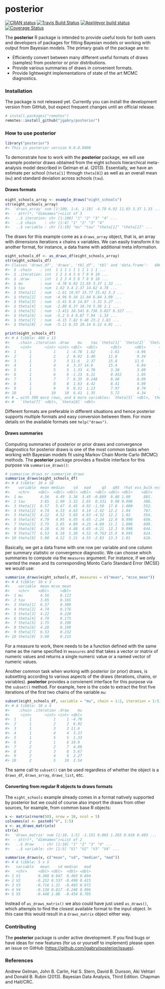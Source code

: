 
<!-- README.md is generated from README.Rmd. Please edit that file -->

# posterior

<!-- badges: start -->

[![CRAN
status](https://www.r-pkg.org/badges/version/posterior)](https://CRAN.R-project.org/package=posterior)
[![Travis Build
Status](https://travis-ci.org/jgabry/posterior.svg?branch=master)](https://travis-ci.org/jgabry/posterior)
[![AppVeyor build
status](https://ci.appveyor.com/api/projects/status/github/jgabry/posterior?branch=master&svg=true)](https://ci.appveyor.com/project/jgabry/posterior)
[![Coverage
Status](https://codecov.io/gh/jgabry/posterior/branch/master/graph/badge.svg)](https://codecov.io/gh/jgabry/posterior)
<!-- badges: end -->

The **posterior** R package is intended to provide useful tools for both
users and developers of packages for fitting Bayesian models or working
with output from Bayesian models. The primary goals of the package are
to:

  - Efficiently convert between many different useful formats of draws
    (samples) from posterior or prior distributions.
  - Provide various summaries of draws in convenient formats.
  - Provide lightweight implementations of state of the art MCMC
    diagnostics.

### Installation

The package is not released yet. Currently you can install the
development version from GitHub, but expect frequent changes until an
official release.

``` r
# install.packages("remotes")
remotes::install_github("jgabry/posterior")
```

### How to use **posterior**

``` r
library("posterior")
#> This is posterior version 0.0.0.9000
```

To demonstrate how to work with the **posterior** package, we will use
example posterior draws obtained from the eight schools hierarchical
meta-analysis model described in Gelman et al. (2013). Essentially, we
have an estimate per school (`theta[1]` through `theta[8]`) as well as
an overall mean (`mu`) and standard deviation across schools (`tau`).

#### Draws formats

``` r
eight_schools_array <- example_draws("eight_schools")
str(eight_schools_array)
#>  'draws_array' num [1:100, 1:4, 1:10] -4.78 6.92 11.65 3.37 1.33 ...
#>  - attr(*, "dimnames")=List of 3
#>   ..$ iteration: chr [1:100] "1" "2" "3" "4" ...
#>   ..$ chain    : chr [1:4] "1" "2" "3" "4"
#>   ..$ variable : chr [1:10] "mu" "tau" "theta[1]" "theta[2]" ...
```

The draws for this example come as a `draws_array` object, that is, an
array with dimensions iterations x chains x variables. We can easily
transform it to another format, for instance, a data frame with
additional meta information.

``` r
eight_schools_df <- as_draws_df(eight_schools_array)
str(eight_schools_df)
#> Classes 'draws_df', 'draws', 'tbl_df', 'tbl' and 'data.frame':   400 obs. of  13 variables:
#>  $ .chain    : int  1 1 1 1 1 1 1 1 1 1 ...
#>  $ .iteration: int  1 2 3 4 5 6 7 8 9 10 ...
#>  $ .draw     : int  1 2 3 4 5 6 7 8 9 10 ...
#>  $ mu        : num  -4.78 6.92 11.65 3.37 1.33 ...
#>  $ tau       : num  1.62 3.4 2.37 14.62 4.78 ...
#>  $ theta[1]  : num  -1.61 10.97 15.77 15.42 3.3 ...
#>  $ theta[2]  : num  -4.96 9.34 11.04 6.84 3.09 ...
#>  $ theta[3]  : num  -5.41 8.6 14.87 -3.31 5.27 ...
#>  $ theta[4]  : num  -2.88 8.37 10.74 5.56 2.1 ...
#>  $ theta[5]  : num  -3.411 10.541 8.736 3.827 0.327 ...
#>  $ theta[6]  : num  -5.2 5.4 8.87 7.94 -1.33 ...
#>  $ theta[7]  : num  -4.15 7.82 9.48 23.2 1.83 ...
#>  $ theta[8]  : num  -5.11 6.33 10.14 6.12 4.01 ...

print(eight_schools_df)
#> # A tibble: 400 x 13
#>    .chain .iteration .draw    mu    tau `theta[1]` `theta[2]` `theta[3]` `theta[4]`
#>     <int>      <int> <int> <dbl>  <dbl>      <dbl>      <dbl>      <dbl>      <dbl>
#>  1      1          1     1 -4.78  1.62      -1.61       -4.96      -5.41    -2.88  
#>  2      1          2     2  6.92  3.40      11.0         9.34       8.60     8.37  
#>  3      1          3     3 11.6   2.37      15.8        11.0       14.9     10.7   
#>  4      1          4     4  3.37 14.6       15.4         6.84      -3.31     5.56  
#>  5      1          5     5  1.33  4.78       3.30        3.09       5.27     2.10  
#>  6      1          6     6 -1.23  6.31       0.452       1.05      -9.22    -4.71  
#>  7      1          7     7  8.35  0.248      8.40        8.09       8.67     8.53  
#>  8      1          8     8  1.63  4.42       8.41        4.09      -6.82    -0.0910
#>  9      1          9     9  8.51  1.13       7.97        8.70      12.1      9.24  
#> 10      1         10    10  6.41  1.35       5.72        4.34       4.39     6.46  
#> # … with 390 more rows, and 4 more variables: `theta[5]` <dbl>, `theta[6]` <dbl>,
#> #   `theta[7]` <dbl>, `theta[8]` <dbl>
```

Different formats are preferable in different situations and hence
posterior supports multiple formats and easy conversion between them.
For more details on the available formats see `help("draws")`.

#### Draws summaries

Computing summaries of posterior or prior draws and convergence
diagnostics for posterior draws is one of the most common tasks when
working with Bayesian models fit using Markov Chain Monte Carlo (MCMC)
methods. The **posterior** package provides a flexible interface for
this purpose via `summarise_draws()`:

``` r
# summarise_draws or summarize_draws
summarise_draws(eight_schools_df)
#> # A tibble: 10 x 10
#>    variable  mean median    sd   mad     q5   q95  rhat ess_bulk ess_tail
#>    <chr>    <dbl>  <dbl> <dbl> <dbl>  <dbl> <dbl> <dbl>    <dbl>    <dbl>
#>  1 mu        4.56   4.49  3.36  3.45 -0.889  9.88 1.00      881.     300.
#>  2 tau       3.85   2.90  3.32  2.65  0.331  9.98 0.998     386.     311.
#>  3 theta[1]  6.57   5.47  6.45  4.92 -1.50  17.8  1.000     552.     272.
#>  4 theta[2]  4.74   4.53  4.63  4.14 -2.42  12.2  1.04      767.     344.
#>  5 theta[3]  4.22   4.52  5.03  4.63 -4.32  12.2  1.02      554.     246.
#>  6 theta[4]  4.79   4.95  4.45  4.65 -2.24  12.0  0.998     656.     370.
#>  7 theta[5]  3.75   3.85  4.89  4.25 -4.80  11.1  1.000     609.     326.
#>  8 theta[6]  4.28   4.36  4.88  4.65 -4.21  12.3  0.998     644.     305.
#>  9 theta[7]  6.53   6.18  5.38  4.52 -0.763 15.9  0.995     624.     345.
#> 10 theta[8]  5.00   4.52  5.21  4.55 -2.83  13.3  1.01      618.     332.
```

Basically, we get a data frame with one row per variable and one column
per summary statistic or convergence diagnostic. We can choose which
summaries to compute via the `measures` argument. For instance, if we
only wanted the mean and its corresponding Monto Carlo Standard Error
(MCSE) we would use:

``` r
summarise_draws(eight_schools_df, measures = c("mean", "mcse_mean"))
#> # A tibble: 10 x 3
#>    variable  mean mcse_mean
#>    <chr>    <dbl>     <dbl>
#>  1 mu        4.56     0.113
#>  2 tau       3.85     0.165
#>  3 theta[1]  6.57     0.300
#>  4 theta[2]  4.74     0.176
#>  5 theta[3]  4.22     0.220
#>  6 theta[4]  4.79     0.175
#>  7 theta[5]  3.75     0.198
#>  8 theta[6]  4.28     0.198
#>  9 theta[7]  6.53     0.232
#> 10 theta[8]  5.00     0.215
```

For a measure to work, there needs to be a function defined with the
same name as the name specified in `measures` and that takes a vector or
matrix of numeric values and returns a single numeric value or a named
vector of numeric values.

Another common task when working with posterior (or prior) draws, is
subsetting according to various aspects of the draws (iterations,
chains, or variables). **posterior** provides a convienent interface for
this purpose via the `subset()` method. For example, here is the code to
extract the first five iterations of the first two chains of the
variable `mu`:

``` r
subset(eight_schools_df, variable = "mu", chain = 1:2, iteration = 1:5)
#> # A tibble: 10 x 4
#>    .chain .iteration .draw    mu
#>     <int>      <int> <int> <dbl>
#>  1      1          1     1 -4.78
#>  2      1          2     2  6.92
#>  3      1          3     3 11.6 
#>  4      1          4     4  3.37
#>  5      1          5     5  1.33
#>  6      2          1     6 10.9 
#>  7      2          2     7  4.08
#>  8      2          3     8  5.67
#>  9      2          4     9  2.27
#> 10      2          5    10  3.54
```

The same call to `subset()` can be used regardless of whether the object
is a `draws_df`, `draws_array`, `draws_list`, etc.

#### Converting from regular R objects to draws formats

The `eight_schools` example already comes in a format natively supported
by posterior but we could of course also import the draws from other
sources, for example, from common base R objects:

``` r
x <- matrix(rnorm(50), nrow = 10, ncol = 5)
colnames(x) <- paste0("V", 1:5)
x <- as_draws_matrix(x)
str(x)
#>  'draws_matrix' num [1:10, 1:5] -1.151 0.065 1.265 0.616 0.403 ...
#>  - attr(*, "dimnames")=List of 2
#>   ..$ draw    : chr [1:10] "1" "2" "3" "4" ...
#>   ..$ variable: chr [1:5] "V1" "V2" "V3" "V4" ...

summarise_draws(x, c("mean", "sd", "median", "mad"))
#> # A tibble: 5 x 5
#>   variable   mean    sd median   mad
#>   <chr>     <dbl> <dbl>  <dbl> <dbl>
#> 1 V1        0.300 0.947  0.403 0.694
#> 2 V2       -0.232 0.537 -0.490 0.415
#> 3 V3       -0.716 1.21  -0.483 0.972
#> 4 V4       -0.130 0.817 -0.248 0.996
#> 5 V5       -0.448 1.08  -0.454 0.795
```

Instead of `as_draws_matrix()` we also could have just used
`as_draws()`, which attempts to find the closest available format to the
input object. In this case this would result in a `draws_matrix` object
either way.

### Contributing

The **posterior** package is under active development. If you find bugs
or have ideas for new features (for us or yourself to implement) please
open an issue on GitHub (<https://github.com/jgabry/posterior/issues>).

### References

Andrew Gelman, John B. Carlin, Hal S. Stern, David B. Dunson, Aki
Vehtari and Donald B. Rubin (2013). Bayesian Data Analysis, Third
Edition. Chapman and Hall/CRC.
